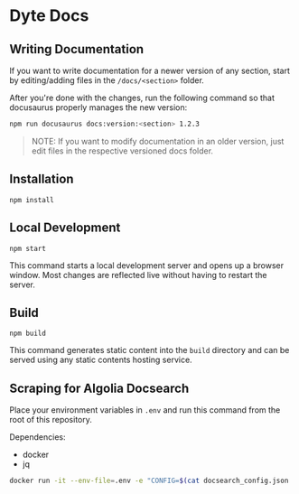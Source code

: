 # Dyte Docs

## Writing Documentation

If you want to write documentation for a newer version of any section, start by editing/adding files in the `/docs/<section>` folder.

After you're done with the changes, run the following command so that docusaurus properly manages the new version:

```sh
npm run docusaurus docs:version:<section> 1.2.3
```

> NOTE: If you want to modify documentation in an older version, just edit files in the respective versioned docs folder.

## Installation

```console
npm install
```

## Local Development

```console
npm start
```

This command starts a local development server and opens up a browser window. Most changes are reflected live without having to restart the server.

## Build

```console
npm build
```

This command generates static content into the `build` directory and can be served using any static contents hosting service.

## Scraping for Algolia Docsearch

Place your environment variables in `.env` and run this command from the root of this repository.

Dependencies:

- docker
- jq

```sh
docker run -it --env-file=.env -e "CONFIG=$(cat docsearch_config.json | jq -r tostring)" algolia/docsearch-scraper
```
